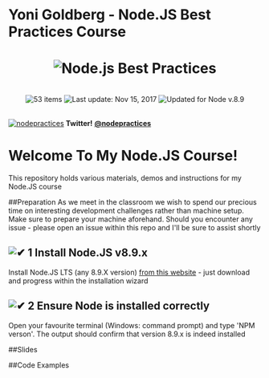 [✔]: assets/images/checkbox-small-blue.png

# Yoni Goldberg - Node.JS Best Practices Course

<h1 align="center">
  <img src="assets/images/banner-2.jpg" alt="Node.js Best Practices" />
</h1>

<br/>

<div align="center">
<img src="https://img.shields.io/badge/⚙%20Item%20count%20-%2053%20Best%20practices-blue.svg" alt="53 items"> <img src="https://img.shields.io/badge/%F0%9F%93%85%20Last%20update%20-%20Nov%2015%202017-green.svg" alt="Last update: Nov 15, 2017"> <img src="https://img.shields.io/badge/%E2%9C%94%20Updated%20For%20Version%20-%20Node%208.9-brightgreen.svg" alt="Updated for Node v.8.9">
	</div>

<br/>

 [![nodepractices](/assets/images/twitter-s.png)](https://twitter.com/nodepractices/) **Twitter!** [**@nodepractices**](https://twitter.com/nodepractices/)
 <br/>

# Welcome To My Node.JS Course!
This repository holds various materials, demos and instructions for my Node.JS course


##Preparation
As we meet in the classroom we wish to spend our precious time on interesting development challenges rather than machine setup. Make sure to prepare your machine aforehand. Should you encounter any issue - please open an issue within this repo and I'll be sure to assist shortly

## ![✔] 1 Install Node.JS v8.9.x
Install Node.JS LTS (any 8.9.X version) [from this website](https://nodejs.org/en/) - just download and progress within the installation wizard

## ![✔] 2 Ensure Node is installed correctly
Open your favourite terminal (Windows: command prompt) and type 'NPM verson'. The output should confirm that version 8.9.x is indeed installed

##Slides

##Code Examples

